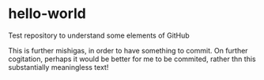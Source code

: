 # hello-world
Test repository to understand some elements of GitHub

This is further mishigas, in order to have something to commit.
On further cogitation, perhaps it would be better for me to be commited, 
rather thn this substantially meaningless text!

